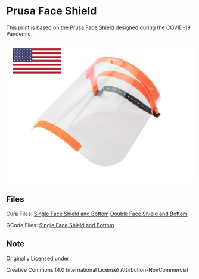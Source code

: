 # Prusa Face Shield

This print is based on the [Prusa Face Shield](https://www.prusaprinters.org/prints/27950) designed during the COVID-19 Pandemic

![Prusa Face Shield](images/Prusa_Face_Shield_US.jpg "Prusa Face Shield US - RC3")


## Files
Cura Files:
[Single Face Shield and Bottom](files/FaceShield_speed_150mm_fill_15_x1.3mf)
[Double Face Shield and Bottom](files/FaceShield_speed_150mm_fill_15_x1.3mf)

GCode Files:
[Single Face Shield and Bottom](files/FaceShield_speed_150mm_fill_15_x1.3mf)


## Note
Originally Licensed under

Creative Commons (4.0 International License)
Attribution-NonCommercial